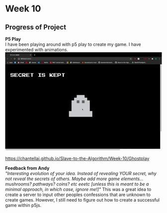 # Week 10 
## Progress of Project 
__P5 Play__ <br>
I have been playing around with p5 play to create my game. I have experimented with animations. <br>
![](https://github.com/ChantelLai/Slave-to-the-Algorithm/blob/master/Week%2010/GhostPlay.gif)

https://chantellai.github.io/Slave-to-the-Algorithm/Week-10/Ghostplay

__Feedback from Andy__ <br>
_"Interesting evolution of your idea. Instead of revealing YOUR secret, why not reveal the secrets of others. Maybe add more game elements... mushrooms? pathways? coins? etc eeetc [unless this is meant to be a minimal approach, in which case, ignore me!]"_ This was a great idea to create a server to input other peoples confessions that are unknown to create games. However, I still need to figure out how to create a successful game within p5js. 
